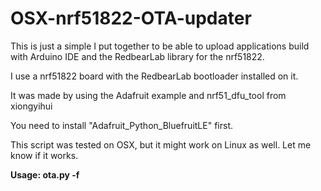 # OSX-nrf51822-OTA-updater
This is just a simple I put together to be able to upload applications build with Arduino IDE and the RedbearLab library for the nrf51822.

I use a nrf51822 board with the RedbearLab bootloader installed on it.

It was made by using the Adafruit example and nrf51_dfu_tool from xiongyihui

You need to install "Adafruit_Python_BluefruitLE" first.

This script was tested on OSX, but it might work on Linux as well. Let me know if it works.

**Usage: ota.py -f <hexfile>**